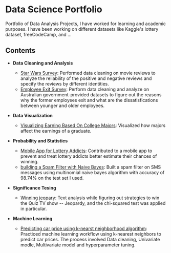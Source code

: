 # Data Science Portfolio
Portfolio of Data Analysis Projects, I have worked for learning and academic purposes. I have been working on different datasets like Kaggle's lottery dataset, freeCodeCamp, and ...
## Contents
* **Data Cleaning and Analysis**
  * [Star Wars Survey](star-war-survey): Performed data cleaning on movie reviews to analyze the reliability of the positive and negative reviews and specify the reviews by different identities.
  * [Employee Exit Survey](employee-exit-survey): Perform data cleaning and analyze on Australian government-provided datasets to figure out the reasons why the former employees exit and what are the dissatisfications between younger and older employees.

* **Data Visualization**
  * [Visualizing Earning Based On College Majors](NYC-high-schools): Visualized how majors affect the earnings of a graduate.

* **Probability and Statistics**
  * [Mobile App for Lottery Addicts](mobile-app-for-lottery-addicts): Contributed to a mobile app to prevent and treat lottery addicts better estimate their chances of winning.
  * [building a Spam Filter with Naive Bayes](building-a-spam-filter): Built a spam filter on SMS messages using multinomial naive bayes algorithm with accuracy of 98.74% on the test set I used.
  
* **Significance Tesing**
  * [Winning jeopary](winning-jeopary): Text analysis while figuring out strategies to win the Quiz TV show -- Jeopardy, and the chi-squared test was applied in particular.

* **Machine Learning**
  * [Predicting car price using k-nearst neighborhood algorithm](car-price-prediction-knn): Practiced machine learning workflow using k-nearest neighbors to predict car prices. The process involved Data cleaning, Univariate modle, Multivariate model and hyperparameter tuning. 

  
